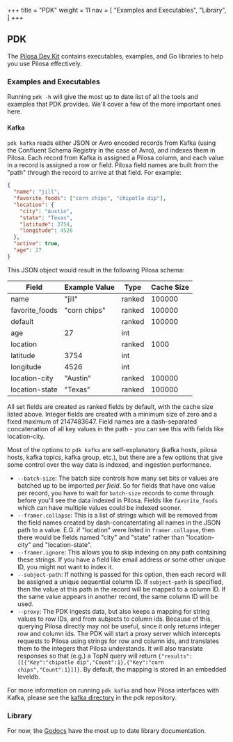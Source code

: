 +++
title = "PDK"
weight = 11
nav = [
    "Examples and Executables",
    "Library",
]
+++

## PDK

The [Pilosa Dev Kit](https://github.com/pilosa/pdk) contains executables, examples, and Go libraries to help you use Pilosa effectively.

### Examples and Executables
Running `pdk -h` will give the most up to date list of all the tools and examples that PDK provides. We'll cover a few of the more important ones here.

#### Kafka
`pdk kafka` reads either JSON or Avro encoded records from Kafka (using the
Confluent Schema Registry in the case of Avro), and indexes them in Pilosa. Each
record from Kafka is assigned a Pilosa column, and each value in a record is
assigned a row or field. Pilosa field names are built from the "path" through
the record to arrive at that field. For example:

```json
{
  "name": "jill",
  "favorite_foods": ["corn chips", "chipotle dip"],
  "location": {
    "city": "Austin",
    "state": "Texas",
    "latitude": 3754,
    "longitude": 4526
  },
  "active": true,
  "age": 27
}
```

This JSON object would result in the following Pilosa schema:

| Field          | Example Value | Type   | Cache Size |
|----------------|---------------|--------|------------|
| name           | "jill"        | ranked |   100000   |
| favorite_foods | "corn chips"  | ranked |   100000   |
| default        |               | ranked |   100000   |
| age            | 27            | int    |            |
| location       |               | ranked |    1000    |
| latitude       | 3754          | int    |            |
| longitude      | 4526          | int    |            |
| location-city  | "Austin"      | ranked |   100000   |
| location-state | "Texas"       | ranked |   100000   |

All set fields are created as ranked fields by default, with the cache size 
listed above. Integer fields are created with a minimum size of zero and a 
fixed maximum of 2147483647. Field names are a dash-separated concatenation of
all key values in the path - you can see this with fields like location-city.


Most of the options to `pdk kafka` are self-explanatory (kafka hosts, pilosa hosts,
kafka topics, kafka group, etc.), but there are a few options that give some
control over the way data is indexed, and ingestion performance.

* `--batch-size`: The batch size controls how many set bits or values are batched up to be imported *per field*. So for fields that have one value per record, you have to wait for `batch-size` records to come through before you'll see the data indexed in Pilosa. Fields like `favorite_foods` which can have multiple values could be indexed sooner.
* `--framer.collapse`: This is a list of strings which will be removed from the field names created by dash-concatentating all names in the JSON path to a value. E.G. if "location" were listed in `framer.collapse`, then there would be fields named "city" and "state" rather than "location-city" and "location-state".
* `--framer.ignore`: This allows you to skip indexing on any path containing these strings. If you have a field like email address or some other unique ID, you might not want to index it.
* `--subject-path`: If nothing is passed for this option, then each record will be assigned a unique sequential column ID. If `subject-path` is specified, then the value at this path in the record will be mapped to a column ID. If the same value appears in another record, the same column ID will be used.
* `--proxy`: The PDK ingests data, but also keeps a mapping for string values to row IDs, and from subjects to column ids. Because of this, querying Pilosa directly may not be useful, since it only returns integer row and column ids. The PDK will start a proxy server which intercepts requests to Pilosa using strings for row and column ids, and translates them to the integers that Pilosa understands. It will also translate responses so that (e.g.) a TopN query will return `{"results":[[{"Key":"chipotle dip","Count":1},{"Key":"corn chips","Count":1}]]}`. By default, the mapping is stored in an embedded leveldb.

For more information on running `pdk kafka` and how Pilosa interfaces with Kafka, please see the [kafka directory](https://github.com/pilosa/pdk/tree/master/kafka) in the pdk repository.

### Library

For now, the [Godocs](https://godoc.org/github.com/pilosa/pdk) have the most up to date library documentation.

